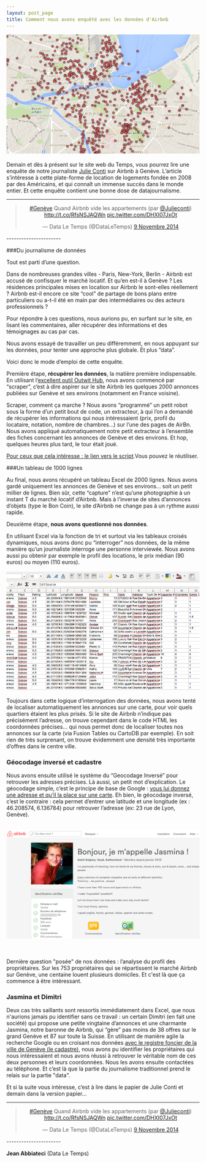 ```yaml
---
layout: post_page
title: Comment nous avons enquêté avec les données d'Airbnb 
---
```

<meta property="og:title" content="Comment nous avons enquêté avec les données d'Airbnb" />
<me
<meta property="og:url" content="http://dataletemps.github.io/2014/11/09/airbnb.html" />
<meta property="og:image" content="Demain et dès à présent sur le site web du Temps, vous pourrez lire une enquête de notre journaliste sur Airbnb à Genève." />
<meta property="og:description" 
  content="L’article s’intéresse à cette plate-forme de location de logements fondée en 2008 par des Américains, et qui connaît un immense succès dans le monde entier. Et cette enquête contient une bonne dose de datajournalisme" />



![carte](/img/carte.png)
<br><br>
Demain et dès à présent sur le site web du Temps, vous pourrez lire une enquête de notre journaliste [Julie Conti](https://twitter.com/julieconti) sur Airbnb à Genève. L’article s’intéresse à cette plate-forme de location de logements fondée en 2008 par des Américains, et qui connaît un immense succès dans le monde entier. Et cette enquête contient une bonne dose de datajournalisme. 

-----------------

<center><blockquote class="twitter-tweet" lang="fr"><p><a href="https://twitter.com/hashtag/Gen%C3%A8ve?src=hash">#Genève</a> Quand Airbnb vide les appartements (par <a href="https://twitter.com/Julieconti">@Julieconti</a>) <a href="http://t.co/RfsNSJAQWn">http://t.co/RfsNSJAQWn</a> <a href="http://t.co/DHXI07JxOt">pic.twitter.com/DHXI07JxOt</a></p>&mdash; Data Le Temps (@DataLeTemps) <a href="https://twitter.com/DataLeTemps/status/531404948488347648">9 Novembre 2014</a></blockquote>
<script async src="//platform.twitter.com/widgets.js" charset="utf-8"></script></center>
----------------------

###Du journalisme de données

Tout est parti d’une question. 

Dans de nombreuses grandes villes -  Paris, New-York, Berlin - Airbnb est accusé de confisquer le marché locatif. Et qu’en est-il à Genève ? Les résidences principales mises en location sur Airbnb le sont-elles réellement ? Airbnb est-il encore ce site “cool” de partage de bons plans entre particuliers ou a-t-il été en main par des intermédiaires ou des acteurs professionnels ? 


Pour répondre à ces questions, nous aurions pu, en surfant sur le site, en lisant les commentaires, aller récupérer des informations et des témoignages au cas par cas.

Nous avons essayé de travailler un peu différemment, en nous appuyant sur les données, pour tenter une approche plus globale. Et plus “data”.

Voici donc le mode d’emploi de cette enquête.

Première étape, **récupérer les données**, la matière première indispensable. En utilisant l’[excellent outil Outwit Hub](https://www.outwit.com/products/hub/), nous avons commencé par “scraper”, c’est à dire aspirer sur le site Airbnb les quelques 2000 annonces publiées sur Genève et ses environs (notamment en France voisine).

Scraper, comment ça marche ? Nous avons “programmé” un petit robot sous la forme d’un petit bout de code, un extracteur, à qui l’on a demandé de récupérer les informations qui nous intéressaient (prix, profil du locataire, notation, nombre de chambres…) sur l’une des pages de AirBn. Nous avons appliqué automatiquement notre petit extracteur à l’ensemble des fiches concernant les annonces de Genève et des environs. Et hop, quelques heures plus tard, le tour était joué. 

[Pour ceux que cela intéresse : le lien vers le script](/img/airBNB.xml).Vous pouvez le réutiliser.  

###Un tableau de 1000 lignes

Au final, nous avons récupéré un tableau Excel de 2000 lignes. Nous avons gardé uniquement les annonces de  Genève et ses environs… soit un petit millier de lignes. Bien sûr, cette “capture” n’est qu’une photographie à un instant T du marché locatif d’Airbnb. Mais à l’inverse de sites d’annonces d’objets (type le Bon Coin), le site d’Airbnb ne change pas à un rythme aussi rapide.

Deuxième étape, **nous avons questionné nos données**.

En utilisant Excel via la fonction de tri et surtout via les tableaux croisés dynamiques, nous avons donc pu “interroger” nos données, de la même manière qu’un journaliste interroge une personne interviewée. Nous avons aussi pu obtenir par exemple le profil des locations, le prix médian (90 euros) ou moyen (110 euros). 
<br><br>
![](/img/carte1.png)
<br><br>
Toujours dans cette logique d’interrogation des données, nous avons tenté de localiser automatiquement les annonces sur une carte, pour voir quels quartiers étaient les plus prisés. Si le site de Airbnb n’indique pas précisément l’adresse, on trouve cependant dans le code HTML les coordonnées précises… qui nous permet donc de localiser toutes nos annonces sur la carte (via Fusion Tables ou CartoDB par exemple). En soit rien de très surprenant, on trouve évidemment une densité très importante d’offres dans le centre ville. 

### Géocodage inversé et cadastre

Nous avons ensuite utilisé le système du “Geocodage Inversé” pour retrouver les adresses précises. Là aussi, un petit mot d’explication. Le géocodage simple, c’est le principe de base de Google : [vous lui donnez une adresse et qu’il la place sur une carte](https://www.google.fr/?gws_rd=ssl#q=rue+de+lyon+23+geneve&spell=1). Eh bien, le géocodage inversé, c’est le contraire : cela permet d’entrer une latitude et une longitude (ex : 46.208574, 6.136784) pour retrouver l’adresse (ex: 23 rue de Lyon, Genève). 
<br><br>

![](/img/carte2.png)

<br><br>
Dernière question "posée" de nos données : l’analyse du profil des propriétaires. Sur les 753 propriétaires qui se répartissent le marché Airbnb sur Genève, une centaine louent plusieurs domiciles. Et c'est là que ça commence à être intéressant. 

### Jasmina et Dimitri

Deux cas très saillants sont ressortis immédiatement dans Excel, que nous n'aurions jamais pu identifier sans ce travail : un certain Dimitri (en fait une société) qui propose une petite vingtaine d’annonces et une charmante Jasmina, notre baronne de Airbnb, qui “gère” pas moins de 38 offres sur le grand Genève et 87 sur toute la Suisse. En utilisant de manière agile la recherche Google ou en croisant nos données [avec le registre foncier de la ville de Genève (le cadastre)](http://ge.ch/extraitfoncier/), nous avons pu identifier les propriétaires qui nous intéressaient et nous avons réussi à retrouver le véritable nom de ces deux personnes et leurs coordonnées. Nous les avons ensuite contactées au téléphone. Et c’est là que la partie du journalisme traditionnel prend le relais sur la partie "data". 

Et si la suite vous intéresse, c’est à lire dans le papier de Julie Conti et demain dans la version papier...

-----------------

<center><blockquote class="twitter-tweet" lang="fr"><p><a href="https://twitter.com/hashtag/Gen%C3%A8ve?src=hash">#Genève</a> Quand Airbnb vide les appartements (par <a href="https://twitter.com/Julieconti">@Julieconti</a>) <a href="http://t.co/RfsNSJAQWn">http://t.co/RfsNSJAQWn</a> <a href="http://t.co/DHXI07JxOt">pic.twitter.com/DHXI07JxOt</a></p>&mdash; Data Le Temps (@DataLeTemps) <a href="https://twitter.com/DataLeTemps/status/531404948488347648">9 Novembre 2014</a></blockquote>
<script async src="//platform.twitter.com/widgets.js" charset="utf-8"></script></center>
----------------------

**Jean Abbiateci** (Data Le Temps)
